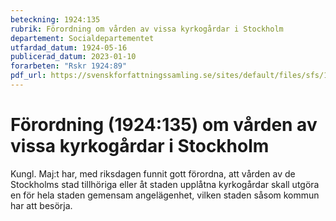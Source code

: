 ```yaml
---
beteckning: 1924:135
rubrik: Förordning om vården av vissa kyrkogårdar i Stockholm
departement: Socialdepartementet
utfardad_datum: 1924-05-16
publicerad_datum: 2023-01-10
forarbeten: "Rskr 1924:89"
pdf_url: https://svenskforfattningssamling.se/sites/default/files/sfs/1924-05/SFS1924-135.pdf
---
```


# Förordning (1924:135) om vården av vissa kyrkogårdar i Stockholm

Kungl. Maj:t har, med riksdagen funnit gott förordna, att vården av de Stockholms stad tillhöriga eller åt staden upplåtna kyrkogårdar skall utgöra en för hela staden gemensam angelägenhet, vilken staden såsom kommun har att besörja.